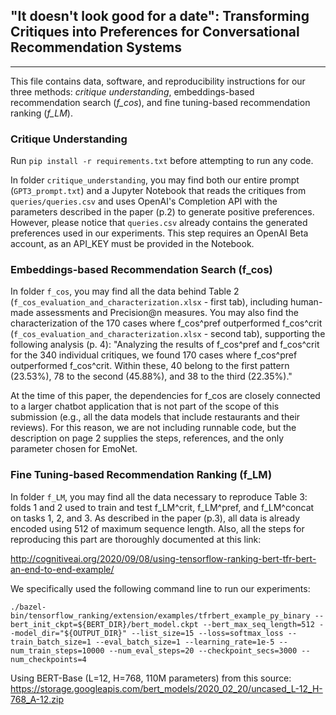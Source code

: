 ## "It doesn't look good for a date": Transforming Critiques into Preferences for Conversational Recommendation Systems
---

This file contains data, software, and reproducibility instructions for our three methods: *critique understanding*, embeddings-based recommendation search (*f_cos*), and fine tuning-based recommendation ranking (*f_LM*).

### Critique Understanding

Run `pip install -r requirements.txt` before attempting to run any code.

In folder `critique_understanding`, you may find both our entire prompt (`GPT3_prompt.txt`) and a Jupyter Notebook that reads the critiques from `queries/queries.csv` and uses OpenAI's Completion API with the parameters described in the paper (p.2) to generate positive preferences. However, please notice that `queries.csv` already contains the generated preferences used in our experiments. This step requires an OpenAI Beta account, as an API_KEY must be provided in the Notebook.

### Embeddings-based Recommendation Search (f_cos)

In folder `f_cos`, you may find all the data behind Table 2 (`f_cos_evaluation_and_characterization.xlsx` - first tab), including human-made assessments and Precision@n measures. You may also find the characterization of the 170 cases where f_cos^pref outperformed f_cos^crit (`f_cos_evaluation_and_characterization.xlsx` - second tab), supporting the following analysis (p. 4): "Analyzing the results of f_cos^pref and f_cos^crit for the 340 individual critiques, we found 170 cases where f_cos^pref outperformed f_cos^crit. Within these, 40 belong to the first pattern (23.53%), 78 to the second (45.88%), and 38 to the third (22.35%)."

At the time of this paper, the dependencies for f_cos are closely connected to a larger chatbot application that is not part of the scope of this submission (e.g., all the data models that include restaurants and their reviews). For this reason, we are not including runnable code, but the description on page 2 supplies the steps, references, and the only parameter chosen for EmoNet.

### Fine Tuning-based Recommendation Ranking (f_LM)

In folder `f_LM`, you may find all the data necessary to reproduce Table 3: folds 1 and 2 used to train and test f_LM^crit, f_LM^pref, and f_LM^concat on tasks 1, 2, and 3. As described in the paper (p.3), all data is already encoded using 512 of maximum sequence length. Also, all the steps for reproducing this part are thoroughly documented at this link:

http://cognitiveai.org/2020/09/08/using-tensorflow-ranking-bert-tfr-bert-an-end-to-end-example/

We specifically used the following command line to run our experiments:
```
./bazel-bin/tensorflow_ranking/extension/examples/tfrbert_example_py_binary --bert_init_ckpt=${BERT_DIR}/bert_model.ckpt --bert_max_seq_length=512 --model_dir="${OUTPUT_DIR}" --list_size=15 --loss=softmax_loss --train_batch_size=1 --eval_batch_size=1 --learning_rate=1e-5 --num_train_steps=10000 --num_eval_steps=20 --checkpoint_secs=3000 --num_checkpoints=4
```

Using BERT-Base (L=12, H=768, 110M parameters) from this source:
https://storage.googleapis.com/bert_models/2020_02_20/uncased_L-12_H-768_A-12.zip

